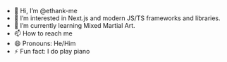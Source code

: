 - 👋 Hi, I’m @ethank-me
- 👀 I’m interested in Next.js and modern JS/TS frameworks and libraries.
- 🌱 I’m currently learning Mixed Martial Art.
- 📫 How to reach me 
- 😄 Pronouns: He/Him
- ⚡ Fun fact: I do play piano

<!---
ethank-me/ethank-me is a ✨ special ✨ repository because its `README.md` (this file) appears on your GitHub profile.
You can click the Preview link to take a look at your changes.
--->
